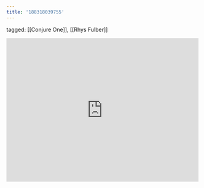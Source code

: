 ```yaml
---
title: '188318039755'
---
```

tagged: [[Conjure One]], [[Rhys Fulber]]
<iframe allow="accelerometer; autoplay; clipboard-write; encrypted-media; gyroscope; picture-in-picture" allowfullscreen="" frameborder="0" height="375" id="youtube_iframe" src="https://www.youtube.com/embed/o9sF-8_S2M0?feature=oembed&amp;enablejsapi=1&amp;origin=https://safe.txmblr.com&amp;wmode=opaque" width="500"></iframe>